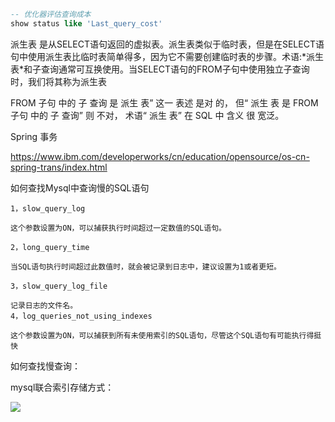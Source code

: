 
```sql
-- 优化器评估查询成本
show status like 'Last_query_cost'
```
派生表 是从SELECT语句返回的虚拟表。派生表类似于临时表，但是在SELECT语句中使用派生表比临时表简单得多，因为它不需要创建临时表的步骤。术语:\*派生表\*和子查询通常可互换使用。当SELECT语句的FROM子句中使用独立子查询时，我们将其称为派生表

FROM 子句 中的 子 查询 是 派生 表” 这一 表述 是对 的， 但“ 派生 表 是 FROM 子句 中的 子 查询” 则 不对， 术语“ 派生 表” 在 SQL 中 含义 很 宽泛。



Spring 事务

https://www.ibm.com/developerworks/cn/education/opensource/os-cn-spring-trans/index.html



如何查找Mysql中查询慢的SQL语句

```
1，slow_query_log

这个参数设置为ON，可以捕获执行时间超过一定数值的SQL语句。

2，long_query_time

当SQL语句执行时间超过此数值时，就会被记录到日志中，建议设置为1或者更短。

3，slow_query_log_file

记录日志的文件名。
4，log_queries_not_using_indexes

这个参数设置为ON，可以捕获到所有未使用索引的SQL语句，尽管这个SQL语句有可能执行得挺快
```



如何查找慢查询：

mysql联合索引存储方式：

 ![](E:\notes\notes\数据库\mysql联合索引存储方式.png) 